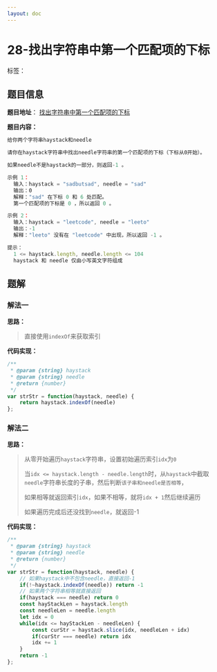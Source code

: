 ```yaml
---
layout: doc
---
```


# 28-找出字符串中第一个匹配项的下标

标签：<Badge type="tip" text="双指针" /> <Badge type="tip" text="字符串" /> <Badge type="tip" text="字符串匹配" />

## 题目信息

**题目地址**： [找出字符串中第一个匹配项的下标](https://leetcode.cn/problems/find-the-index-of-the-first-occurrence-in-a-string/description/)

**题目内容：**

```javascript
给你两个字符串haystack和needle

请你在haystack字符串中找出needle字符串的第一个匹配项的下标（下标从0开始）。

如果needle不是haystack的一部分，则返回-1 。

示例 1：
  输入：haystack = "sadbutsad", needle = "sad"
  输出：0
  解释："sad" 在下标 0 和 6 处匹配。
  第一个匹配项的下标是 0 ，所以返回 0 。

示例 2：
  输入：haystack = "leetcode", needle = "leeto"
  输出：-1
  解释："leeto" 没有在 "leetcode" 中出现，所以返回 -1 。

提示：
  1 <= haystack.length, needle.length <= 104
  haystack 和 needle 仅由小写英文字符组成
```

## 题解

### 解法一

**思路：**

> 直接使用`indexOf`来获取索引

**代码实现：**

```javascript
/**
 * @param {string} haystack
 * @param {string} needle
 * @return {number}
 */
var strStr = function(haystack, needle) {
    return haystack.indexOf(needle)
};
```


### 解法二

**思路：**

> 从零开始遍历`haystack`字符串，设置初始遍历索引`idx`为`0`
> 
> 当`idx <= haystack.length - needle.length`时，从`haystack`中截取`needle`字符串长度的子串，然后判断`该子串和needle是否相等`，
> 
> 如果相等就返回索引`idx`，如果不相等，就将`idx + 1`然后继续遍历
> 
> 如果遍历完成后还没找到`needle`，就返回-1

**代码实现：**

```javascript
/**
 * @param {string} haystack
 * @param {string} needle
 * @return {number}
 */
var strStr = function(haystack, needle) {
    // 如果haystack中不包含needle，直接返回-1
    if(!~haystack.indexOf(needle)) return -1
    // 如果两个字符串相等就直接返回
    if(haystack === needle) return 0
    const hayStackLen = haystack.length
    const needleLen = needle.length
    let idx = 0
    while(idx <= hayStackLen - needleLen) {
        const curStr = haystack.slice(idx, needleLen + idx)
        if(curStr === needle) return idx
        idx += 1
    }
    return -1
};
```